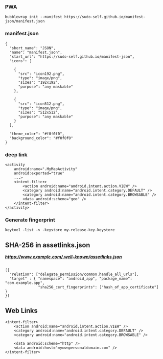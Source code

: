 
### PWA

```bubblewrap init --manifest https://sudo-self.github.io/manifest-json/manifest.json```

### manifest.json

```
{
  "short_name": "JSON",
  "name": "manifest.json",
  "start_url": "https://sudo-self.github.io/manifest-json",
  "icons": [

    {
      "src": "icon192.png",
      "type": "image/png",
      "sizes": "192x192",
      "purpose": "any maskable"
    },

    {
      "src": "icon512.png",
      "type": "image/png",
      "sizes": "512x512",
      "purpose": "any maskable"
    }
  ],

  "theme_color": "#f0f0f0",
  "background_color": "#f0f0f0"
}

```
### deep link

```
<activity
    android:name=".MyMapActivity"
    android:exported="true"
    ...>
    <intent-filter>
        <action android:name="android.intent.action.VIEW" />
        <category android:name="android.intent.category.DEFAULT" />
        <category android:name="android.intent.category.BROWSABLE" />
        <data android:scheme="geo" />
    </intent-filter>
</activity>

```
### Generate fingerprint 

```
keytool -list -v -keystore my-release-key.keystore
```
## SHA-256 in assetlinks.json
 ***https://www.example.com/.well-known/assetlinks.json***
```

[{
  "relation": ["delegate_permission/common.handle_all_urls"],
  "target" : { "namespace": "android_app", "package_name": "com.example.app",
               "sha256_cert_fingerprints": ["hash_of_app_certificate"] }
}]
```

## Web Links

```
<intent-filter>
    <action android:name="android.intent.action.VIEW" />
    <category android:name="android.intent.category.DEFAULT" />
    <category android:name="android.intent.category.BROWSABLE" />

    <data android:scheme="http" />
    <data android:host="myownpersonaldomain.com" />
</intent-filter>

```

